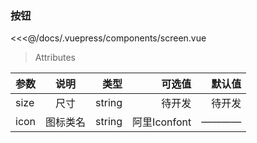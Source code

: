 

### 按钮
<screen/>

<<<@/docs/.vuepress/components/screen.vue


>Attributes

| 参数        | 说明           | 类型  | 可选值  |默认值  |
| ------------- |:-------------:| -----:| -----:| -----:|
| size          | 尺寸          | string |待开发 |待开发 |
| icon          | 图标类名      |  string |阿里Iconfont|————|



